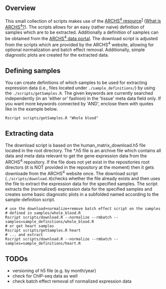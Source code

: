## Overview
This small collection of scripts makes use of the [ARCHS<sup>4</sup> resource](http://amp.pharm.mssm.edu/archs4/)<sup>[1](https://www.biorxiv.org/content/early/2017/09/15/189092)</sup> ([What is ARCHS<sup>4</sup>?](https://github.com/MaayanLab/archs4-extension#what-is-archs4)).
The scripts allows for an easy (rather naive) definition of samples which are to be extracted. Additionally
a definition of samples can be obtained from the [ARCHS<sup>4</sup> data portal](http://amp.pharm.mssm.edu/archs4/data.html).
The download script is adjusted from the scripts which are provided by the ARCHS<sup>4</sup> website, allowing for optional normalization and batch effect removal.
Additionally, simple diagnostic plots are created for the extracted data.

## Defining samples
You can create definitions of which samples to be used for extracting expression data (i.e., files
located under `./sample_definitions/`) by using the `./scripts/getSamples.R`.
The given keywords are currently searched independently (in an 'either or' fashion) in the 'tissue' meta data field only.
If you want more keywords connected by 'AND', enclose them with quotes like in the example below.

```{bash}
Rscript scripts/getSamples.R "Whole blood"
```

## Extracting data
The download script is based on the human_matrix_download.h5 file located in the root directory.
The *.h5 file is an archive file which contains all data and meta data relevant to get the 
gene expression data from the ARCHS<sup>4</sup> repository. If the file does not yet exist in the repositories root directors (it is NOT provided in the repository at the moment) then it gets downloade from the ARCHS<sup>4</sup> website once. 
The download script (`./scripts/download.R`)checks whether the file already exists and then uses the file to extract the expression data for 
the specified samples. The script extracts the (normalized) expression data for the specified samples
and creates some basic diagnostic plots in a subfolded named according to the sample-definition script.

```{bash}
# use the download+normalize+remove batch effect script on the samples
# defined in samples/whole_blood.R
Rscript scripts/download.R --normalize --rmbatch --samples=sample_definitions/whole_blood.R
# or get heart samples
Rscript scripts/getSamples.R heart
# ... and extract
Rscript scripts/download.R --normalize --rmbatch --samples=sample_definitions/heart.R
```

## TODOs

* versioning of h5 file (e.g. by month/year)
* check for ChIP-seq data as well
* check batch effect removal of normalized expression data

